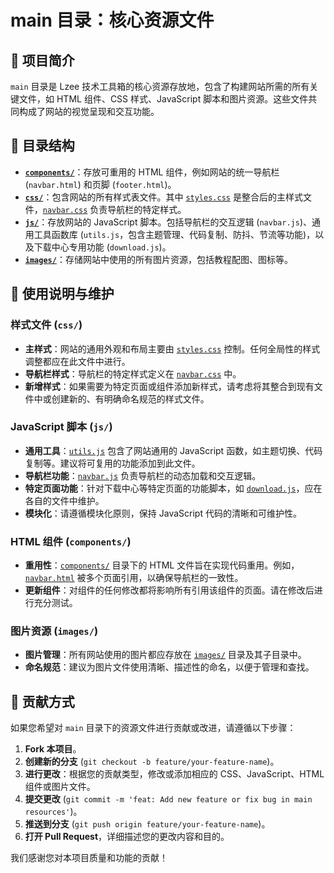 # main 目录：核心资源文件

## 📝 项目简介

`main` 目录是 Lzee 技术工具箱的核心资源存放地，包含了构建网站所需的所有关键文件，如 HTML 组件、CSS 样式、JavaScript 脚本和图片资源。这些文件共同构成了网站的视觉呈现和交互功能。

## 📁 目录结构

-   **[`components/`](main/components/)**：存放可重用的 HTML 组件，例如网站的统一导航栏 (`navbar.html`) 和页脚 (`footer.html`)。
-   **[`css/`](main/css/)**：包含网站的所有样式表文件。其中 [`styles.css`](main/css/styles.css) 是整合后的主样式文件，[`navbar.css`](main/css/navbar.css) 负责导航栏的特定样式。
-   **[`js/`](main/js/)**：存放网站的 JavaScript 脚本。包括导航栏的交互逻辑 (`navbar.js`)、通用工具函数库 (`utils.js`，包含主题管理、代码复制、防抖、节流等功能)，以及下载中心专用功能 (`download.js`)。
-   **[`images/`](main/images/)**：存储网站中使用的所有图片资源，包括教程配图、图标等。

## 📖 使用说明与维护

### 样式文件 (`css/`)

-   **主样式**：网站的通用外观和布局主要由 [`styles.css`](main/css/styles.css) 控制。任何全局性的样式调整都应在此文件中进行。
-   **导航栏样式**：导航栏的特定样式定义在 [`navbar.css`](main/css/navbar.css) 中。
-   **新增样式**：如果需要为特定页面或组件添加新样式，请考虑将其整合到现有文件中或创建新的、有明确命名规范的样式文件。

### JavaScript 脚本 (`js/`)

-   **通用工具**：[`utils.js`](main/js/utils.js) 包含了网站通用的 JavaScript 函数，如主题切换、代码复制等。建议将可复用的功能添加到此文件。
-   **导航栏功能**：[`navbar.js`](main/js/navbar.js) 负责导航栏的动态加载和交互逻辑。
-   **特定页面功能**：针对下载中心等特定页面的功能脚本，如 [`download.js`](main/js/download.js)，应在各自的文件中维护。
-   **模块化**：请遵循模块化原则，保持 JavaScript 代码的清晰和可维护性。

### HTML 组件 (`components/`)

-   **重用性**：[`components/`](main/components/) 目录下的 HTML 文件旨在实现代码重用。例如，[`navbar.html`](main/components/navbar.html) 被多个页面引用，以确保导航栏的一致性。
-   **更新组件**：对组件的任何修改都将影响所有引用该组件的页面。请在修改后进行充分测试。

### 图片资源 (`images/`)

-   **图片管理**：所有网站使用的图片都应存放在 [`images/`](main/images/) 目录及其子目录中。
-   **命名规范**：建议为图片文件使用清晰、描述性的命名，以便于管理和查找。

## 🤝 贡献方式

如果您希望对 `main` 目录下的资源文件进行贡献或改进，请遵循以下步骤：

1.  **Fork 本项目**。
2.  **创建新的分支** (`git checkout -b feature/your-feature-name`)。
3.  **进行更改**：根据您的贡献类型，修改或添加相应的 CSS、JavaScript、HTML 组件或图片文件。
4.  **提交更改** (`git commit -m 'feat: Add new feature or fix bug in main resources'`)。
5.  **推送到分支** (`git push origin feature/your-feature-name`)。
6.  **打开 Pull Request**，详细描述您的更改内容和目的。

我们感谢您对本项目质量和功能的贡献！
